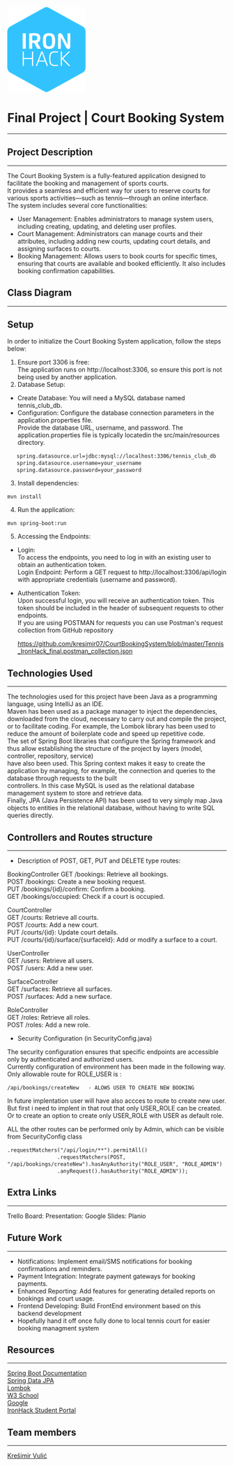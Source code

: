 ![IronHackLogo](https://raw.githubusercontent.com/kresimir07/CourtBookingSystem/refs/heads/master/IronhackLogo.png)

# Final Project | Court Booking System

----


## Project Description

----

The Court Booking System is a fully-featured application designed to facilitate the booking and management of sports courts.  
It provides a seamless and efficient way for users to reserve courts for various sports activities—such as tennis—through an online interface.  
The system includes several core functionalities:
* User Management: Enables administrators to manage system users, including creating, updating, and deleting user profiles.
* Court Management: Administrators can manage courts and their attributes, including adding new courts, updating court details, and assigning surfaces to courts.
* Booking Management: Allows users to book courts for specific times, ensuring that courts are available and booked efficiently. It also includes booking confirmation capabilities.

## Class Diagram

----
## Setup
In order to initialize the Court Booking System application, follow the steps below:  

1.  Ensure port 3306 is free:  
    The application runs on http://localhost:3306, so ensure this port is not being used by another application.
2.  Database Setup:  
*    Create Database: You will need a MySQL database named tennis_club_db.  
*    Configuration: Configure the database connection parameters in the application.properties file.    
    Provide the database URL, username, and password. The application.properties file is typically locatedin the src/main/resources directory.  

```
   spring.datasource.url=jdbc:mysql://localhost:3306/tennis_club_db
   spring.datasource.username=your_username
   spring.datasource.password=your_password
```
3. Install dependencies:
```
mvn install
```
4. Run the application:
```
mvn spring-boot:run
```
5. Accessing the Endpoints:  
  
* Login:  
To access the endpoints, you need to log in with an existing user to obtain an authentication token.  
Login Endpoint: Perform a GET request to http://localhost:3306/api/login with appropriate credentials (username and password).  
* Authentication Token:  
Upon successful login, you will receive an authentication token. This token should be included in the header of subsequent requests to other endpoints.  
If you are using POSTMAN for requests you can use Postman's request collection from GitHub repository  

   https://github.com/kresimir07/CourtBookingSystem/blob/master/Tennis_IronHack_final.postman_collection.json




## Technologies Used

----

The technologies used for this project have been Java as a programming language, using IntelliJ as an IDE.  
Maven has been used as a package manager to inject the dependencies, downloaded from the cloud, necessary to carry out and compile the project,  
or to facilitate coding. For example, the Lombok library has been used to reduce the amount of boilerplate code and speed up repetitive code.  
The set of Spring Boot libraries that configure the Spring framework and thus allow establishing the structure of the project by layers (model, controller, repository, service)   
have also been used. This Spring context makes it easy to create the application by managing, for example, the connection and queries to the database through requests to the built  
controllers. In this case MySQL is used as the relational database management system to store and retrieve data.  
Finally, JPA (Java Persistence API) has been used to very simply map Java objects to entities in the relational database, without having to write SQL queries directly.  




## Controllers and Routes structure

----

* Description of POST, GET, PUT and DELETE type routes:

BookingController
GET /bookings: Retrieve all bookings.  
POST /bookings: Create a new booking request.  
PUT /bookings/{id}/confirm: Confirm a booking.  
GET /bookings/occupied: Check if a court is occupied. 

CourtController  
GET /courts: Retrieve all courts.  
POST /courts: Add a new court.  
PUT /courts/{id}: Update court details.  
PUT /courts/{id}/surface/{surfaceId}: Add or modify a surface to a court.  

UserController  
GET /users: Retrieve all users.  
POST /users: Add a new user.  

SurfaceController  
GET /surfaces: Retrieve all surfaces.  
POST /surfaces: Add a new surface.  

RoleController  
GET /roles: Retrieve all roles.  
POST /roles: Add a new role.  

* Security Configuration (in SecurityConfig.java)  

The security configuration ensures that specific endpoints are accessible only by authenticated and authorized users.  
Currently configuration of environment has been made in the following way.  
Only allowable route for ROLE_USER is :

```
/api/bookings/createNew   - ALOWS USER TO CREATE NEW BOOKING
```

In future implentation user will have also accces to route to create new user. 
But first i need to implent in that rout that only USER_ROLE can be created.  
Or to create an option to create only USER_ROLE with USER as default role.   

ALL the other routes can be performed only by Admin, which can be visible from SecurityConfig class 
```
.requestMatchers("/api/login/**").permitAll()
                .requestMatchers(POST, "/api/bookings/createNew").hasAnyAuthority("ROLE_USER", "ROLE_ADMIN")
                .anyRequest().hasAuthority("ROLE_ADMIN"));
```



## Extra Links

----

Trello Board: 
Presentation:
Google Slides: 
Planio


## Future Work

----

* Notifications: Implement email/SMS notifications for booking confirmations and reminders.
* Payment Integration: Integrate payment gateways for booking payments.
* Enhanced Reporting: Add features for generating detailed reports on bookings and court usage.
* Frontend Developing: Build FrontEnd environment based on this backend development
* Hopefully hand it off once fully done to local tennis court for easier booking managment system

## Resources 

----

[Spring Boot Documentation](https://docs.spring.io/spring-boot/index.html)  
[Spring Data JPA](https://spring.io/projects/spring-data-jpa)  
[Lombok](https://projectlombok.org/)  
[W3 School](https://www.w3schools.com/java/)  
[Google](https://google.com/)  
[IronHack Student Portal](https://ironhack.com)  


## Team members

----

[Krešimir Vulić](https://github.com/kresimir07) 







